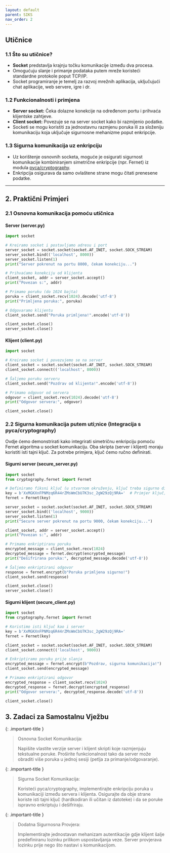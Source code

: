 ```yaml
---
layout: default
parent: SIKS
nav_order: 2
---
```


## Utičnice

### 1.1 Što su utičnice?

- **Socket** predstavlja krajnju točku komunikacije između dva procesa.  
- Omogućuju slanje i primanje podataka putem mreže koristeći standardne protokole poput TCP/IP.  
- Socket programiranje je temelj za razvoj mrežnih aplikacija, uključujući chat aplikacije, web servere, igre i dr.

### 1.2 Funkcionalnosti i primjena

- **Server socket:** Čeka dolazne konekcije na određenom portu i prihvaća klijentske zahtjeve.
- **Client socket:** Povezuje se na server socket kako bi razmijenio podatke.
- Socketi se mogu koristiti za jednostavnu razmjenu poruka ili za složeniju komunikaciju koja uključuje sigurnosne mehanizme poput enkripcije.

### 1.3 Sigurna komunikacija uz enkripciju

- Uz korištenje osnovnih socketa, moguće je osigurati sigurnost komunikacije kombiniranjem simetrične enkripcije (npr. Fernet) iz modula [pyca/cryptography](https://cryptography.io).
- Enkripcija osigurava da samo ovlaštene strane mogu čitati prenesene podatke.

---

## 2. Praktični Primjeri

### 2.1 Osnovna komunikacija pomoću utičnica

#### Server (server.py)

```python
import socket

# Kreiramo socket i postavljamo adresu i port
server_socket = socket.socket(socket.AF_INET, socket.SOCK_STREAM)
server_socket.bind(('localhost', 8000))
server_socket.listen(1)
print("Server pokrenut na portu 8000, čekam konekciju...")

# Prihvaćamo konekciju od klijenta
client_socket, addr = server_socket.accept()
print("Povezan s:", addr)

# Primamo poruku (do 1024 bajta)
poruka = client_socket.recv(1024).decode('utf-8')
print("Primljena poruka:", poruka)

# Odgovaramo klijentu
client_socket.send("Poruka primljena!".encode('utf-8'))

client_socket.close()
server_socket.close()
```

#### Klijent (client.py)

```python
import socket

# Kreiramo socket i povezujemo se na server
client_socket = socket.socket(socket.AF_INET, socket.SOCK_STREAM)
client_socket.connect(('localhost', 8000))

# Šaljemo poruku serveru
client_socket.send("Pozdrav od klijenta!".encode('utf-8'))

# Primamo odgovor od servera
odgovor = client_socket.recv(1024).decode('utf-8')
print("Odgovor servera:", odgovor)

client_socket.close()
```

### 2.2 Sigurna komunikacija putem uti;nice (Integracija s pyca/cryptography)

Ovdje ćemo demonstrirati kako integrirati simetričnu enkripciju pomoću Fernet algoritma u socket komunikaciju. Oba skripta (server i klijent) moraju koristiti isti tajni ključ. Za potrebe primjera, ključ ćemo ručno definirati.

#### Sigurni server (secure_server.py)

```python
import socket
from cryptography.fernet import Fernet

# Definiramo fiksni ključ (u stvarnom okruženju, ključ treba sigurno distribuirati)
key = b'XxMGKXnFPNMzq6R44rZMsWmCbU7K3sc_2gW29zQj9RA='  # Primjer ključ; obavezno koristite isti ključ na klijentskoj strani
fernet = Fernet(key)

server_socket = socket.socket(socket.AF_INET, socket.SOCK_STREAM)
server_socket.bind(('localhost', 9000))
server_socket.listen(1)
print("Secure server pokrenut na portu 9000, čekam konekciju...")

client_socket, addr = server_socket.accept()
print("Povezan s:", addr)

# Primamo enkriptiranu poruku
encrypted_message = client_socket.recv(1024)
decrypted_message = fernet.decrypt(encrypted_message)
print("Dešifrirana poruka:", decrypted_message.decode('utf-8'))

# Šaljemo enkriptirani odgovor
response = fernet.encrypt(b"Poruka primljena sigurno!")
client_socket.send(response)

client_socket.close()
server_socket.close()
```

#### Sigurni klijent (secure_client.py)

```python
import socket
from cryptography.fernet import Fernet

# Koristimo isti ključ kao i server
key = b'XxMGKXnFPNMzq6R44rZMsWmCbU7K3sc_2gW29zQj9RA='
fernet = Fernet(key)

client_socket = socket.socket(socket.AF_INET, socket.SOCK_STREAM)
client_socket.connect(('localhost', 9000))

# Enkriptiramo poruku prije slanja
encrypted_message = fernet.encrypt(b"Pozdrav, sigurna komunikacija!")
client_socket.send(encrypted_message)

# Primamo enkriptirani odgovor
encrypted_response = client_socket.recv(1024)
decrypted_response = fernet.decrypt(encrypted_response)
print("Odgovor servera:", decrypted_response.decode('utf-8'))

client_socket.close()
```

## 3. Zadaci za Samostalnu Vježbu
{: .important-title }
> Osnovna Socket Komunikacija:
>
> Napišite vlastite verzije server i klijent skripti koje razmjenjuju tekstualne poruke.
> Proširite funkcionalnost tako da server može obraditi više poruka u jednoj sesiji (petlja za primanje/odgovaranje).

{: .important-title }
> Sigurna Socket Komunikacija:
>
>Koristeći pyca/cryptography, implementirajte enkripciju poruka u komunikaciji između servera i klijenta.
>Osigurajte da obje strane koriste isti tajni ključ (hardkodiran ili učitan iz datoteke) i da se poruke ispravno enkriptuju i dešifriraju.

{: .important-title }
> Dodatna Sigurnosna Provjera:
>
> Implementirajte jednostavan mehanizam autentikacije gdje klijent šalje predefiniranu lozinku prilikom uspostavljanja veze.
> Server provjerava lozinku prije nego što nastavi s komunikacijom.